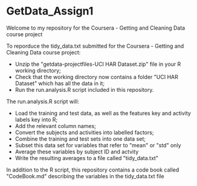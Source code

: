 # GetData_Assign1

Welcome to my repository for the Coursera - Getting and Cleaning Data course project

To reporduce the tidy_data.txt submitted for the Coursera - Getting and Cleaning Data course project:
* Unzip the "getdata-projectfiles-UCI HAR Dataset.zip" file in your R working directory;
* Check that the working directory now contains a folder "UCI HAR Dataset" which has all the data in it;
* Run the run.analysis.R script included in this repository.

The run.analysis.R script will:
* Load the training and test data, as well as the features key and activity labels key into R;
* Add the relevant column names;
* Convert the subjects and activities into labelled factors;
* Combine the training and test sets into one data set;
* Subset this data set for variables that refer to "mean" or "std" only
* Average these variables by subject ID and actvity
* Write the resulting averages to a file called "tidy_data.txt"

In addition to the R script, this repository contains a code book called "CodeBook.md" describing the variables in the tidy_data.txt file




